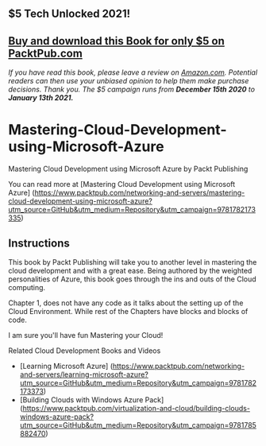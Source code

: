 ## $5 Tech Unlocked 2021!
[Buy and download this Book for only $5 on PacktPub.com](https://www.packtpub.com/product/mastering-cloud-development-using-microsoft-azure/9781782173335)
-----
*If you have read this book, please leave a review on [Amazon.com](https://www.amazon.com/gp/product/1782173331).     Potential readers can then use your unbiased opinion to help them make purchase decisions. Thank you. The $5 campaign         runs from __December 15th 2020__ to __January 13th 2021.__*

# Mastering-Cloud-Development-using-Microsoft-Azure
Mastering Cloud Development using Microsoft Azure by Packt Publishing

You can read more at [Mastering Cloud Development using Microsoft Azure]
(https://www.packtpub.com/networking-and-servers/mastering-cloud-development-using-microsoft-azure?utm_source=GitHub&utm_medium=Repository&utm_campaign=9781782173335)

## Instructions


This book by Packt Publishing will take you to another level in mastering the cloud development and with a great ease.
Being authored by the weighted personalities of Azure, this book goes through the ins and outs of the Cloud computing.
 
Chapter 1, does not have any code as it talks about the setting up of the Cloud Environment. 
While rest of the Chapters have blocks and blocks of code.

I am sure you'll have fun Mastering your Cloud! 

Related Cloud Development Books and Videos

* [Learning Microsoft Azure] (https://www.packtpub.com/networking-and-servers/learning-microsoft-azure?utm_source=GitHub&utm_medium=Repository&utm_campaign=9781782173373)
* [Building Clouds with Windows Azure Pack] (https://www.packtpub.com/virtualization-and-cloud/building-clouds-windows-azure-pack?utm_source=GitHub&utm_medium=Repository&utm_campaign=9781785882470)
